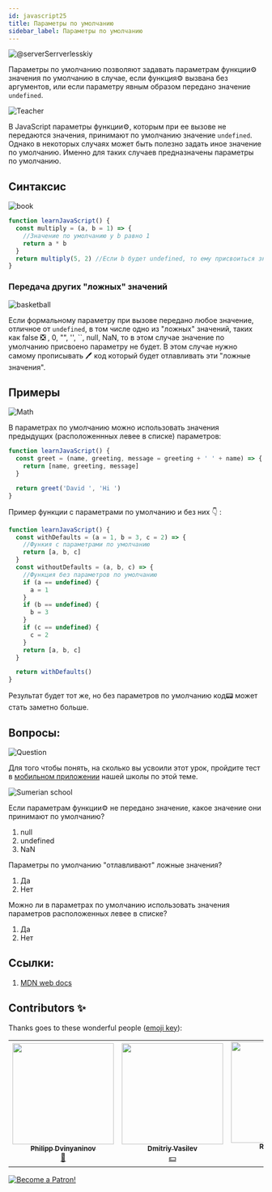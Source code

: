 ```yaml
---
id: javascript25
title: Параметры по умолчанию
sidebar_label: Параметры по умолчанию
---
```


![@serverSerrverlesskiy](/img/javascript/headers/25.jpg)

Параметры по умолчанию позволяют задавать параметрам функции⚙️ значения по умолчанию в случае, если функция⚙️ вызвана без аргументов, или если параметру явным образом передано значение `undefined`.

![Teacher](https://media.giphy.com/media/3ohc10nduj1irsuzgA/giphy.gif)

В JavaScript параметры функции⚙️, которым при ее вызове не передаются значения, принимают по умолчанию значение `undefined`. Однако в некоторых случаях может быть полезно задать иное значение по умолчанию. Именно для таких случаев предназначены параметры по умолчанию.

## Синтаксис

![book](https://media.giphy.com/media/l0HlOBZcl7sbV6LnO/giphy.gif)

```jsx live
function learnJavaScript() {
  const multiply = (a, b = 1) => {
    //Значение по умолчанию у b равно 1
    return a * b
  }
  return multiply(5, 2) //Если b будет undefined, то ему присвоиться значение по умолчанию
}
```

### Передача других "ложных" значений

![basketball](https://media.giphy.com/media/3oEdv5e5Zd2gsczAhG/giphy.gif)

Если формальному параметру при вызове передано любое значение, отличное от `undefined`, в том числе одно из "ложных" значений, таких как false ❎ , 0, "", '', ``, null, NaN, то в этом случае значение по умолчанию присвоено параметру не будет. В этом случае нужно самому прописывать 🖊️ код который будет отлавливать эти "ложные значения".

## Примеры

![Math](https://media.giphy.com/media/xT1Ra5h24Eliux3UVq/giphy.gif)

В параметрах по умолчанию можно использовать значения предыдущих (расположеннных левее в списке) параметров:

```jsx live
function learnJavaScript() {
  const greet = (name, greeting, message = greeting + ' ' + name) => {
    return [name, greeting, message]
  }

  return greet('David ', 'Hi ')
}
```

Пример функции с параметрами по умолчанию и без них 👇 :

```jsx live
function learnJavaScript() {
  const withDefaults = (a = 1, b = 3, c = 2) => {
    //Функия с параметрами по умолчанию
    return [a, b, c]
  }
  const withoutDefaults = (a, b, c) => {
    //Функция без параметров по умолчанию
    if (a == undefined) {
      a = 1
    }
    if (b == undefined) {
      b = 3
    }
    if (c == undefined) {
      c = 2
    }
    return [a, b, c]
  }

  return withDefaults()
}
```

Результат будет тот же, но без параметров по умолчанию код📟 может стать заметно больше.

## Вопросы:

![Question](https://media.giphy.com/media/l0HlRnAWXxn0MhKLK/giphy.gif)

Для того чтобы понять, на сколько вы усвоили этот урок, пройдите тест в [мобильном приложении](http://onelink.to/njhc95) нашей школы по этой теме.

![Sumerian school](/img/app.png)

Если параметрам функции⚙️ не передано значение, какое значение они принимают по умолчанию?

1. null
2. undefined
3. NaN

Параметры по умолчанию "отлавливают" ложные значения?

1. Да
2. Нет

Можно ли в параметрах по умолчанию использовать значения параметров расположенных левее в списке?

1. Да
2. Нет

## Ссылки:

1.  [MDN web docs](https://developer.mozilla.org/ru/docs/Web/JavaScript/Reference/Functions/Default_parameters)

## Contributors ✨

Thanks goes to these wonderful people ([emoji key](https://allcontributors.org/docs/en/emoji-key)):

<!-- ALL-CONTRIBUTORS-LIST:START - Do not remove or modify this section -->
<!-- prettier-ignore-start -->
<!-- markdownlint-disable -->
<table>
  <tr>
    <td align="center"><a href="https://github.com/FELiX-RN"><img src="https://avatars0.githubusercontent.com/u/72006627?v=4?s=200" width="200px;" alt=""/><br /><sub><b>Philipp Dvinyaninov</b></sub></a><br /><a href="https://github.com/gHashTag/react-native-village/commits?author=FELiX-RN" title="Documentation">📖</a></td>
    <td align="center"><a href="https://fullstackserverless.github.io/"><img src="https://avatars0.githubusercontent.com/u/6774813?v=4?s=200" width="200px;" alt=""/><br /><sub><b>Dmitriy Vasilev</b></sub></a><br /><a href="#financial-gHashTag" title="Financial">💵</a></td>
    <td align="center"><a href="https://github.com/Resoner2005"><img src="https://avatars1.githubusercontent.com/u/75675814?v=4?s=200" width="200px;" alt=""/><br /><sub><b>Resoner2005</b></sub></a><br /><a href="https://github.com/gHashTag/react-native-village/issues?q=author%3AResoner2005" title="Bug reports">🐛 🎨 🖋</a></td>
    <td align="center"><a href="https://github.com/Navernoss"><img src="https://avatars0.githubusercontent.com/u/75784137?v=4?s=200" width="200px;" alt=""/><br /><sub><b>Navernoss</b></sub></a><br /><a href="#content-Navernoss" title="Content">🖋 🐛 🎨 </a></td>
  </tr>
  
</table>

<!-- markdownlint-restore -->
<!-- prettier-ignore-end -->

<!-- ALL-CONTRIBUTORS-LIST:END -->

[![Become a Patron!](/img/logo/patreon.png)](https://www.patreon.com/bePatron?u=31769291)
